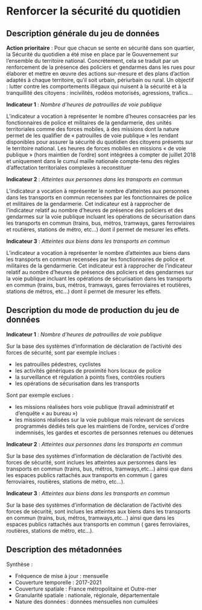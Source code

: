 # Renforcer la sécurité du quotidien 
## Description générale du jeu de données 
**Action prioritaire** : Pour que chacun se sente en sécurité dans son quartier, la Sécurité du quotidien a été mise en place par le Gouvernement sur l’ensemble du territoire national. Concrètement, cela se traduit par un renforcement de la présence des policiers et gendarmes dans les rues pour élaborer et mettre en œuvre des actions sur-mesure et des plans d’action adaptés à chaque territoire, qu’il soit urbain, périurbain ou rural. Un objectif : lutter contre les comportements illégaux qui nuisent à la sécurité et à la tranquillité des citoyens : incivilités, rodéos motorisés, agressions, trafics…

**Indicateur 1** : *Nombre d’heures de patrouilles de voie publique*

L’indicateur a vocation à représenter le nombre d’heures consacrées par les fonctionnaires de police et militaires de la gendarmerie, des unités territoriales comme des forces mobiles, à des missions dont la nature permet de les qualifier de « patrouilles de voie publique » les rendant disponibles pour assurer la sécurité du quotidien des citoyens présents sur le territoire national.
Les heures de forces mobiles en missions « de voie publique » (hors maintien de l’ordre) sont intégrées à compter de juillet 2018 et uniquement dans le cumul maille nationale compte-tenu des règles d’affectation territoriales complexes à reconstituer

**Indicateur 2** : *Atteintes aux personnes dans les transports en commun*

L’indicateur a vocation à représenter le nombre d’atteintes aux personnes dans les transports en commun recensées par les fonctionnaires de police et militaires de la gendarmerie.
Cet indicateur est à rapprocher de l’indicateur relatif au nombre d’heures de présence des policiers et des gendarmes sur la voie publique incluant les opérations de sécurisation dans les transports en commun (trains, bus, métros, tramways, gares ferroviaires et routières, stations de métro, etc…) dont il permet de mesurer les effets. 

**Indicateur 3** : *Atteintes aux biens dans les transports en commun*

L’indicateur a vocation à représenter le nombre d’atteintes aux biens dans les transports en commun recensées par les fonctionnaires de police et militaires de la gendarmerie.
Cet indicateur est à rapprocher de l’indicateur relatif au nombre d’heures de présence des policiers et des gendarmes sur la voie publique incluant les opérations de sécurisation dans les transports en commun (trains, bus, métros, tramways, gares ferroviaires et routières, stations de métros, etc…) dont il permet de mesurer les effets.

## Description du mode de production du jeu de données 

**Indicateur 1** : *Nombre d’heures de patrouilles de voie publique*

Sur la base des systèmes d’information de déclaration de l’activité des forces de sécurité, sont par exemple inclues :
-	les patrouilles pédestres, cyclistes
-	les activités génériques de proximité hors locaux de police
-	la surveillance et régulation à points fixes, contrôles routiers
-	les opérations de sécurisation dans les transports

Sont par exemple exclues :
-	les missions réalisées hors voie publique (travail administratif et d’enquête « au bureau »)
-	les missions réalisées sur la voie publique mais relevant de services programmés dédiés tels que les maintiens de l’ordre, services d'ordre indemnisés, les gardes et escortes de personnes retenues ou détenues 

**Indicateur 2** : *Atteintes aux personnes dans les transports en commun*

Sur la base des systèmes d’information de déclaration de l’activité des forces de sécurité, sont inclues les atteintes aux personnes dans les transports en commun (trains, bus, métros, tramways,etc…) ainsi que dans les espaces publics rattachés aux transports en commun ( gares ferroviaires, routières, stations de métro, etc…).

**Indicateur 3** : *Atteintes aux biens dans les transports en commun*

Sur la base des systèmes d’information de déclaration de l’activité des forces de sécurité, sont inclues les atteintes aux biens dans les transports en commun (trains, bus, métros, tramways,etc…) ainsi que dans les espaces publics rattachés aux transports en commun ( gares ferroviaires, routières, stations de métro, etc…).

## Description des métadonnées 
Synthèse :
-	Fréquence de mise à jour : mensuelle
-	Couverture temporelle : 2017-2021
-	Couverture spatiale : France métropolitaine et Outre-mer
-	Granularité spatiale : nationale, régionale, départementale
-	Nature des données : données mensuelles non cumulées 